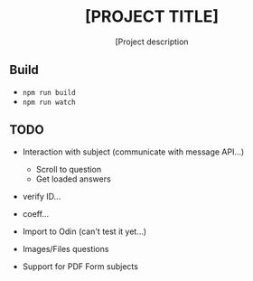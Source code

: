 <div align="center">
  <h1>[PROJECT TITLE]</h1>

  <p>[Project description</p>
</div>

## Build

- `npm run build`
- `npm run watch`

## TODO

- Interaction with subject (communicate with message API...)
  - Scroll to question
  - Get loaded answers

- verify ID...
- coeff...

- Import to Odin (can't test it yet...)

- Images/Files questions
- Support for PDF Form subjects